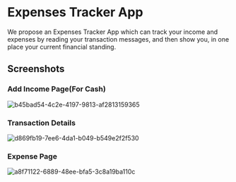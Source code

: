 # Expenses Tracker App
We propose an Expenses Tracker App which can track your income and expenses by reading your transaction messages, and then show you, in one place your current financial standing.

## Screenshots
### Add Income Page(For Cash)
![b45bad54-4c2e-4197-9813-af2813159365](https://user-images.githubusercontent.com/95569637/211179456-b62ba60a-093b-40d7-a238-73754ea37031.jpg)
### Transaction Details
![d869fb19-7ee6-4da1-b049-b549e2f2f530](https://user-images.githubusercontent.com/95569637/211179461-89722449-80b1-4b9d-bd87-4f7014001016.jpg)
### Expense Page
![a8f71122-6889-48ee-bfa5-3c8a19ba110c](https://user-images.githubusercontent.com/95569637/211179547-a659f9fd-fb63-4e3f-9f13-3f379745b5de.jpg)











